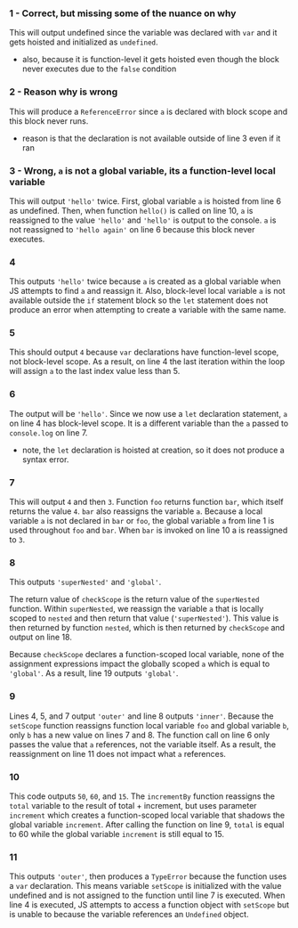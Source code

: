 ### 1 - Correct, but missing some of the nuance on why
This will output undefined since the variable was declared with `var` and it
gets hoisted and initialized as `undefined`.
  - also, because it is function-level it gets hoisted even though the block
  never executes due to the `false` condition

### 2 - Reason why is wrong
This will produce a `ReferenceError` since `a` is declared with block scope and
this block never runs.
  - reason is that the declaration is not available outside of line 3 even if it
  ran

### 3 - Wrong, `a` is not a global variable, its a function-level local variable
This will output `'hello'` twice. First, global variable `a` is hoisted from
line 6 as undefined. Then, when function `hello()` is called on line 10, `a` is
reassigned to the value `'hello'` and `'hello'` is output to the console. `a` is
not reassigned to `'hello again'` on line 6 because this block never executes.

### 4
This outputs `'hello'` twice because `a` is created as a global variable when JS
attempts to find `a` and reassign it. Also, block-level local variable `a` is
not available outside the `if` statement block so the `let` statement does not
produce an error when attempting to create a variable with the same name.

### 5
This should output `4` because `var` declarations have function-level scope,
not block-level scope. As a result, on line 4 the last iteration within the loop
will assign `a` to the last index value less than 5.

### 6
The output will be `'hello'`. Since we now use a `let` declaration statement,
`a` on line 4 has block-level scope. It is a different variable than the `a`
passed to `console.log` on line 7.
  - note, the `let` declaration is hoisted at creation, so it does not produce a
    syntax error.

### 7
This will output `4` and then `3`. Function `foo` returns function `bar`, which
itself returns the value `4`. `bar` also reassigns the variable `a`. Because a
local variable `a` is not declared in `bar` or `foo`, the global variable `a`
from line 1 is used throughout `foo` and `bar`. When `bar` is invoked on line 10
a is reassigned to `3`.

### 8
This outputs `'superNested'` and `'global'`.

The return value of `checkScope` is the return value of the `superNested`
function. Within `superNested`, we reassign the variable `a` that is locally
scoped to `nested` and then return that value (`'superNested'`). This value is
then returned by function `nested`, which is then returned by `checkScope` and
output on line 18.

Because `checkScope` declares a function-scoped local variable, none of the
assignment expressions impact the globally scoped `a` which is equal to
`'global'`. As a result, line 19 outputs `'global'`.

### 9
Lines 4, 5, and 7 output `'outer'` and line 8 outputs `'inner'`. Because the
`setScope` function reassigns function local variable `foo` and global variable
`b`, only `b` has a new value on lines 7 and 8. The function call on line 6 only
passes the value that `a` references, not the variable itself. As a result, the
reassignment on line 11 does not impact what `a` references.

### 10
This code outputs `50`, `60`, and `15`. The `incrementBy` function reassigns the
`total` variable to the result of total + increment, but uses parameter
`increment` which creates a function-scoped local variable that shadows the
global variable `increment`. After calling the function on line 9, `total` is
equal to 60 while the global variable `increment` is still equal to 15.

### 11
This outputs `'outer'`, then produces a `TypeError` because the function uses
a `var` declaration. This means variable `setScope` is initialized with the
value undefined and is not assigned to the function until line 7 is executed.
When line 4 is executed, JS attempts to access a function object with
`setScope` but is unable to because the variable references an `Undefined`
object.